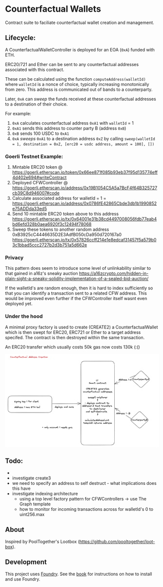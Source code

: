 # Counterfactual Wallets

Contract suite to faciliate counterfactual wallet creation and management.

## Lifecycle:

A CounterfactualWalletController is deployed for an EOA (`0xA`) funded with ETH.

ERC20/721 and Ether can be sent to any counterfactual addresses associated with this contract.

These can be calculated using the function `computeAddress(walletId)` where `walletId` is a nonce of choice, typically increasing monotonically from zero. This address is communicated out of bands to a counterparty.

Later, `0xA` can _sweep_ the funds received at these counterfactual addresses to a destination of their choice.

For example:

1. `0xA` calculates counterfactual address `0xA1` with `walletId` = 1
1. `0xA1` sends this address to counter party B (address `0xB`)
1. `0xB` sends 100 USDC to `0xA1`
1. `0xA` _sweeps_ `0xA1` to a destination address `0xZ` by calling `sweep(walletId = 1, destination = 0xZ, [erc20 = usdc address, amount = 100], [])`

### Goerli Testnet Example:
1. Mintable ERC20 token @ https://goerli.etherscan.io/token/0x66ee871f085b93eb37f95d135774eff4d402e694#writeContract
1. Deployed CFWController @ https://goerli.etherscan.io/address/0x19B1054C5A5a7BcF4f64B325727cb39C8d946007#code
1. Calculate associated address for walletId = 1  = https://goerli.etherscan.io/address/0x0786fE42865Cbde3db1b1990852e75ADDda33ed5
1. Send 10 mintable ERC20 token above to this address https://goerli.etherscan.io/tx/0x64001e31b38cd4497008056fdb77eab4bd6efd328b0aea6920f3c12494f78068
1. Sweep these tokens to another random address 0xB3925cC4446635D2E3AdfB050cDa950d720167a0 https://goerli.etherscan.io/tx/0x57826ccff214e1e8edcaf31457f5a579b03c1bbad5ccc2727b2d3b751a5d662e
 
### Privacy
This pattern does seem to introduce some level of unlinkability similar to that gained in a16z's sneaky auction https://a16zcrypto.com/hidden-in-plain-sight-a-sneaky-solidity-implementation-of-a-sealed-bid-auction/

If the walletId's are random enough, then it is hard to index sufficiently so that you can identify a transaction sent to a related CFW address.
This would be improved even further if the CFWController itself wasnt even deployed yet.

### Under the hood

A minimal proxy factory is used to create (CREATE2) a CounterfactualWallet which is then swept for ERC20, ERC721 or Ether to a target address specifed.
The contract is then destroyed within the same transaction.

An ERC20 transfer which usually costs 50k gas now costs 130k (:()

![](./static/diagram.png)

## Todo:
- 
- investigate create3
- we need to specify an address to self destruct - what implications does this have
- investigate indexing architecture
    - using a top level factory pattern for CFWControllers -> use The Graph template 
    - how to monitor for incoming transactions across for walletId's 0 to uint256.max
## About

Inspired by PoolTogether's Lootbox (https://github.com/pooltogether/loot-box).

## Development

This project uses [Foundry](https://getfoundry.sh). See the [book](https://book.getfoundry.sh/getting-started/installation.html) for instructions on how to install and use Foundry.
